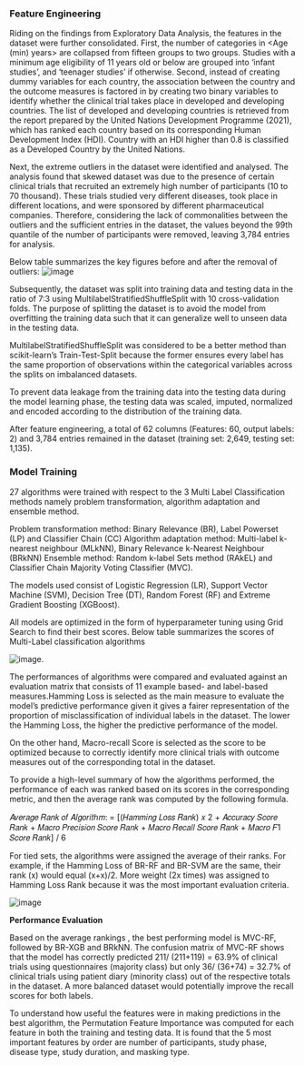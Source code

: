 ### Feature Engineering

Riding on the findings from Exploratory Data Analysis, the features in the dataset were further consolidated. First, the number of categories in <Age (min) years> are collapsed from fifteen groups to two groups. Studies with a minimum age eligibility of 11 years old or below are grouped into ‘infant studies’, and ‘teenager studies’ if otherwise. Second, instead of creating dummy variables for each country, the association between the country and the outcome measures is factored in by creating two binary variables to identify whether the clinical trial takes place in developed and developing countries. The list of developed and developing countries is retrieved from the report prepared by the United Nations Development Programme (2021), which has ranked each country based on its corresponding Human Development Index (HDI). Country with an HDI higher than 0.8 is classified as a Developed Country by the United Nations.

Next, the extreme outliers in the dataset were identified and analysed. The analysis found that skewed dataset was due to the presence of certain clinical trials that recruited an extremely high number of participants (10 to 70 thousand). These trials studied very different diseases, took place in different locations, and were sponsored by different pharmaceutical companies. Therefore, considering the lack of commonalities between the outliers and the sufficient entries in the dataset, the values beyond the 99th quantile of the number of participants were removed, leaving 3,784 entries for analysis.

Below table summarizes the key figures before and after the removal of outliers:
![image](https://github.com/user-attachments/assets/3e22dc8f-570e-49a9-a814-a8f924be8e0b)

Subsequently, the dataset was split into training data and testing data in the ratio of 7:3 using MultilabelStratifiedShuffleSplit with 10 cross-validation folds. The purpose of splitting the dataset is to avoid the model from overfitting the training data such that it can generalize well to unseen data in the testing data. 

MultilabelStratifiedShuffleSplit was considered to be a better method than scikit-learn’s Train-Test-Split because the former ensures every label has the same proportion of observations within the categorical variables across the splits on imbalanced datasets.

To prevent data leakage from the training data into the testing data during the model learning phase, the testing data was scaled, imputed, normalized and encoded according to the distribution of the training data.

After feature engineering, a total of 62 columns (Features: 60, output labels: 2) and 3,784 entries remained in the dataset (training set: 2,649, testing set: 1,135).

### Model Training

27 algorithms were trained with respect to the 3 Multi Label Classification methods namely problem transformation, algorithm adaptation and ensemble method. 

Problem transformation method: Binary Relevance (BR), Label Powerset (LP) and Classifier Chain (CC)
Algorithm adaptation method: Multi-label k-nearest neighbour (MLkNN), Binary Relevance k-Nearest Neighbour (BRkNN)
Ensemble method: Random k-label Sets method (RAkEL) and Classifier Chain Majority Voting Classifier (MVC). 

The models used consist of Logistic Regression (LR), Support Vector Machine (SVM), Decision Tree (DT), Random Forest (RF) and Extreme Gradient Boosting (XGBoost). 

All models are optimized in the form of hyperparameter tuning using Grid Search to find their best scores. Below table summarizes the scores of Multi-Label classification algorithms

![image](https://github.com/user-attachments/assets/3023ba00-ed1b-4de1-a72b-a11bc02614ab).

The performances of algorithms were compared and evaluated against an evaluation matrix that consists of 11 example based- and label-based measures.Hamming Loss is selected as the main measure to evaluate the model’s predictive performance given it gives a fairer representation of the proportion of misclassification of individual labels in the dataset. The lower the Hamming Loss, the higher the predictive performance of the model. 

On the other hand, Macro-recall Score is selected as the score to be optimized because  to correctly identify more clinical trials with outcome measures out of the corresponding total in the dataset. 

To provide a high-level summary of how the algorithms performed, the performance of each was ranked based on its scores in the corresponding metric, and then the average rank was computed by the following formula.

𝐴𝑣𝑒𝑟𝑎𝑔𝑒 𝑅𝑎𝑛𝑘 𝑜𝑓 𝐴𝑙𝑔𝑜𝑟𝑖𝑡ℎ𝑚: = [(𝐻𝑎𝑚𝑚𝑖𝑛𝑔 𝐿𝑜𝑠𝑠 𝑅𝑎𝑛𝑘) 𝑥 2 + 𝐴𝑐𝑐𝑢𝑟𝑎𝑐𝑦 𝑆𝑐𝑜𝑟𝑒 𝑅𝑎𝑛𝑘 + 𝑀𝑎𝑐𝑟𝑜 𝑃𝑟𝑒𝑐𝑖𝑠𝑖𝑜𝑛 𝑆𝑐𝑜𝑟𝑒 𝑅𝑎𝑛𝑘 + 𝑀𝑎𝑐𝑟𝑜 𝑅𝑒𝑐𝑎𝑙𝑙 𝑆𝑐𝑜𝑟𝑒 𝑅𝑎𝑛𝑘 + 𝑀𝑎𝑐𝑟𝑜 𝐹1 𝑆𝑐𝑜𝑟𝑒 𝑅𝑎𝑛𝑘] / 6

For tied sets, the algorithms were assigned the average of their ranks. For example, if the Hamming Loss of BR-RF and BR-SVM are the same, their rank (x) would equal (x+x)/2. More weight (2x times) was assigned to Hamming Loss Rank because it was the most important evaluation criteria. 

![image](https://github.com/user-attachments/assets/f6b48e50-3d1e-45de-b1eb-46903296b174)

**Performance Evaluation**

Based on the average rankings , the best performing model is MVC-RF, followed by BR-XGB and BRkNN. The confusion matrix of MVC-RF shows that the model
has correctly predicted 211/ (211+119) = 63.9% of clinical trials using questionnaires (majority class) but only 36/ (36+74) = 32.7% of clinical trials using patient diary (minority class) out of the respective totals in the dataset. A more balanced dataset would potentially improve the recall scores for both labels. 

To understand how useful the features were in making predictions in the best algorithm, the Permutation Feature Importance was computed for each feature in both the training and testing data. It is found that the 5 most important features by order are number of participants, study phase, disease type, study duration, and masking type. 

